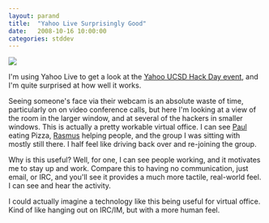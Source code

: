 ```yaml
---
layout: parand
title:  "Yahoo Live Surprisingly Good"
date:   2008-10-16 10:00:00
categories: stddev
---
```

![](/web/20101222040925im_/http://parand.com/say/misc/hacku-live-40.png)

I'm using Yahoo Live to get a look at the [Yahoo UCSD Hack Day event](/web/20101222040925/http://live.yahoo.com/hacku), and I'm quite surprised at how well it works.

Seeing someone's face via their webcam is an absolute waste of time, particularly on on video conference calls, but here I'm looking at a view of the room in the larger window, and at several of the hackers in smaller windows. This is actually a pretty workable virtual office. I can see [Paul](/web/20101222040925/http://paulisageek.blogspot.com/) eating Pizza, [Rasmus](/web/20101222040925/http://lerdorf.com/) helping people, and the group I was sitting with mostly still there. I half feel like driving back over and re-joining the group.

Why is this useful? Well, for one, I can see people working, and it motivates me to stay up and work. Compare this to having no communication, just email, or IRC, and you'll see it provides a much more tactile, real-world feel. I can see and hear the activity.

I could actually imagine a technology like this being useful for virtual office. Kind of like hanging out on IRC/IM, but with a more human feel.
